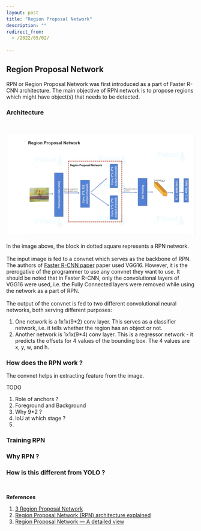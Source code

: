 ```yaml
---
layout: post
title: "Region Proposal Network"
description: ""
redirect_from:
  - /2022/05/02/

---
```


## Region Proposal Network

RPN or Region Proposal Network was first introduced as a part of Faster R-CNN architecture. The main objective of RPN network is to propose regions which might have object(s) that needs to be detected.

### Architecture
<br>

![RPN Architecture](/assets/imgs/rpn_archi.png "Credits: Code With Aarohi") <br>
<br>
In the image above, the block in dotted square represents a RPN network.
<br> <br>
The input image is fed to a convnet which serves as the backbone of RPN. The authors of [Faster R-CNN paper](link) paper used VGG16. However, it is the prerogative of the programmer to use any convnet they want to use. It should be noted that in Faster R-CNN, only the convolutional layers of VGG16 were used, i.e. the Fully Connected layers were removed while using the network as a part of RPN. <br> <br>
The output of the convnet is fed to two different convolutional neural networks, both serving different purposes:

1. One network is a 1x1x(9*2) conv layer. This serves as a classifier network, i.e. it tells whether the region has an object or not.
2. Another network is 1x1x(9*4) conv layer. This is a regressor network - it predicts the offsets for 4 values of the bounding box. The 4 values are x, y, w, and h. 

### How does the RPN work ?
The convnet helps in extracting feature from the image.

TODO <br>
1. Role of anchors ? 
2. Foreground and Background
3. Why 9*2 ?
4. IoU at which stage ? 
5. 

### Training RPN


### Why RPN ?

### How is this different from YOLO ? 
<br>

**References**

1. [3 Region Proposal Network](https://www.youtube.com/watch?v=if1tzf1p0gA)
2. [Region Proposal Network (RPN) architecture explained](https://towardsmachinelearning.org/region-proposal-network/)
3. [Region Proposal Network — A detailed view](https://towardsdatascience.com/region-proposal-network-a-detailed-view-1305c7875853)